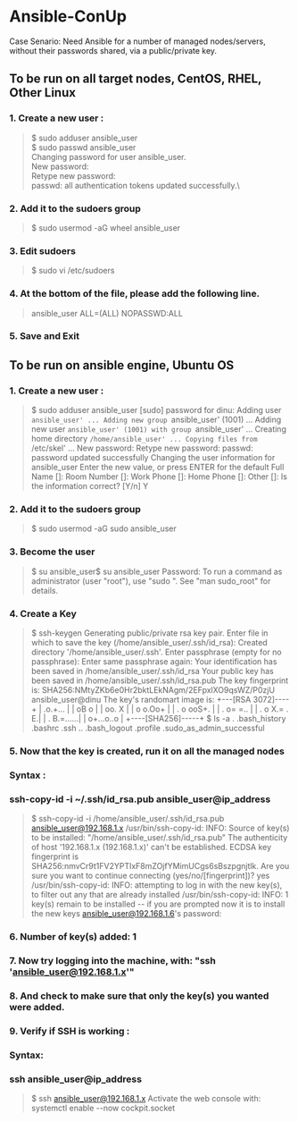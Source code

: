 # Ansible-ConUp
Case Senario: Need Ansible for a number of managed nodes/servers, without their passwords shared, via a public/private key.

## To be run on all target nodes, CentOS, RHEL, Other Linux

### 1. Create a new user :
> $ sudo adduser ansible_user\
> $ sudo passwd ansible_user\
> Changing password for user ansible_user.\
> New password: \
> Retype new password: \
> passwd: all authentication tokens updated successfully.\

### 2. Add it to the sudoers group
> $ sudo usermod -aG wheel ansible_user

### 3. Edit sudoers
> $ sudo vi /etc/sudoers

### 4. At the bottom of the file, please add the following line.
> ansible_user ALL=(ALL) NOPASSWD:ALL

### 5. Save and Exit



## To be run on ansible engine, Ubuntu OS

### 1. Create a new user :
> $ sudo adduser ansible_user
> [sudo] password for dinu: 
> Adding user `ansible_user' ...
> Adding new group `ansible_user' (1001) ...
> Adding new user `ansible_user' (1001) with group `ansible_user' ...
> Creating home directory `/home/ansible_user' ...
> Copying files from `/etc/skel' ...
> New password: 
> Retype new password: 
> passwd: password updated successfully
> Changing the user information for ansible_user
> Enter the new value, or press ENTER for the default
> 	Full Name []: 
>   Room Number []: 
> 	Work Phone []: 
>   Home Phone []: 
>   Other []: 
> Is the information correct? [Y/n] Y

### 2. Add it to the sudoers group
> $ sudo usermod -aG sudo ansible_user

### 3. Become the user
> $ su ansible_user$ su ansible_user
> Password: 
> To run a command as administrator (user "root"), use "sudo <command>".
> See "man sudo_root" for details.

### 4. Create a Key
> $ ssh-keygen
> Generating public/private rsa key pair.
> Enter file in which to save the key (/home/ansible_user/.ssh/id_rsa): 
> Created directory '/home/ansible_user/.ssh'.
> Enter passphrase (empty for no passphrase): 
> Enter same passphrase again: 
> Your identification has been saved in /home/ansible_user/.ssh/id_rsa
> Your public key has been saved in /home/ansible_user/.ssh/id_rsa.pub
> The key fingerprint is:
> SHA256:NMtyZKb6e0Hr2bktLEkNAgm/2EFpxlXO9qsWZ/P0zjU ansible_user@dinu
> The key's randomart image is:
> +---[RSA 3072]----+
> |  .o.+...        |
> |   oB  o         |
> |   oo.  X        |
> |   o o.Oo+       |
> |  . o ooS+.      |
> |     . o= =..    |
> |    .  o X.= . E.|
> |     .  B.=......|
> |      o+...o..o  |
> +----[SHA256]-----+
> $ ls -a
> .   .bash_history  .bashrc   .ssh
> ..  .bash_logout   .profile  .sudo_as_admin_successful

### 5. Now that the key is created, run it on all the managed nodes

### Syntax :
### ssh-copy-id -i ~/.ssh/id_rsa.pub    ansible_user@ip_address

> $ ssh-copy-id -i /home/ansible_user/.ssh/id_rsa.pub    ansible_user@192.168.1.x
> /usr/bin/ssh-copy-id: INFO: Source of key(s) to be installed: "/home/ansible_user/.ssh/id_rsa.pub"
> The authenticity of host '192.168.1.x (192.168.1.x)' can't be established.
> ECDSA key fingerprint is SHA256:nmvCr9t1FV2YPTIxF8mZOjfYMimUCgs6sBszpgnjtlk.
> Are you sure you want to continue connecting (yes/no/[fingerprint])? yes
> /usr/bin/ssh-copy-id: INFO: attempting to log in with the new key(s), to filter out any that are already installed
> /usr/bin/ssh-copy-id: INFO: 1 key(s) remain to be installed -- if you are prompted now it is to install the new keys
> ansible_user@192.168.1.6's password: 

### 6. Number of key(s) added: 1

### 7. Now try logging into the machine, with:   "ssh 'ansible_user@192.168.1.x'"
### 8. And check to make sure that only the key(s) you wanted were added.

### 9. Verify if SSH is working :

### Syntax:
### ssh ansible_user@ip_address

> $ ssh ansible_user@192.168.1.x
> Activate the web console with: systemctl enable --now cockpit.socket
